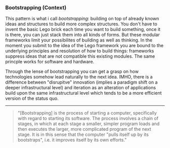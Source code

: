 ### Bootstrapping (Context)

This pattern is what i call *bootstrapping*: building on top of already known ideas and structures to build more complex structures. You don't have to invent the basic Lego brick each time you want to build something, once it is there, you can just stack them into all kinds of forms. 
But these modular frameworks limit your possibilites of building as well as thinking. In the moment you submit to the idea of the Lego framework you are bound to the underlying principles and resolution of how to build things: frameworks suppress ideas that are not compatible this existing modules. The same princple works for software and hardware.

Through the lense of bootstrapping you can get a grasp on how technologies somehow lead naturally to the next idea. IMHO, there is a difference between "disrupitve" innovation (implies a paradigm shift on a deeper infrastructural level) and iteration as an alteration of applications build upon the same infrastructural level which tends to be a more efficient version of the status quo.


- - - - - - - - - 

> "[Bootstrapping] is the process of starting a computer, specifically with regard to starting its software. The process involves a chain of stages, in which at each stage a smaller, simpler program loads and then executes the larger, more complicated program of the next stage. It is in this sense that the computer "pulls itself up by its bootstraps", i.e. it improves itself by its own efforts."